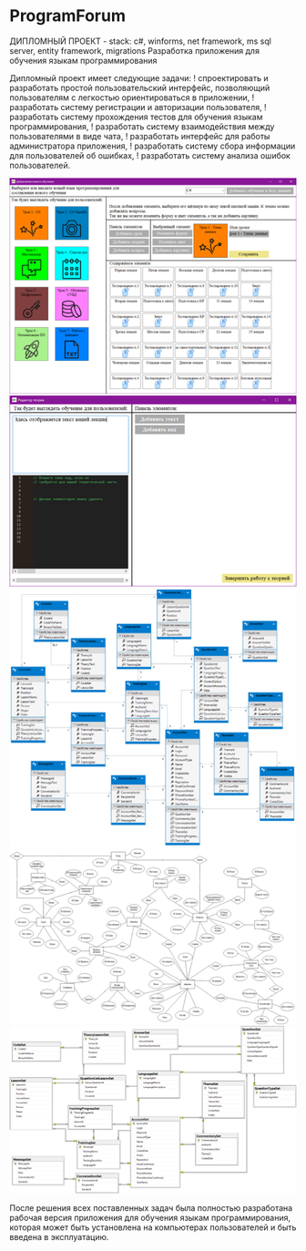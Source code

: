 # ProgramForum

ДИПЛОМНЫЙ ПРОЕКТ - stack: c#, winforms, net framework, ms sql server, entity framework, migrations
Разработка приложения для обучения языкам программирования

Дипломный проект имеет следующие задачи:
! спроектировать и разработать простой пользовательский интерфейс, позволяющий пользователям с легкостью ориентироваться в приложении,
! разработать систему регистрации и авторизации пользователя,
! разработать систему прохождения тестов для обучения языкам программирования,
! разработать систему взаимодействия между пользователями в виде чата,
! разработать интерфейс для работы администратора приложения,
! разработать систему сбора информации для пользователей об ошибках,
! разработать систему анализа ошибок пользователей.

![alt text](screenshots/1-интерфейс.png "Интерфейс добавления курса")
![alt text](screenshots/screen1.png "Интерфейс добавления вопроса")
![alt text](screenshots/EntityDesignerDiagram.png "EntityFramework диаграмма бд")
![alt text](screenshots/erd.png "ER-диаграмма")
![alt text](screenshots/ssms-edm.png "Связи бд")

После решения всех поставленных задач была полностью разработана рабочая версия приложения для обучения языкам программирования, которая может быть установлена на компьютерах пользователей и быть введена в эксплуатацию.
